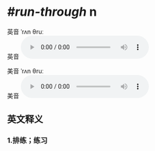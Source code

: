 # ***\#run-through*** n
英音 ˈrʌn θruː  
英音
<audio src="./media/run-through1_AAC.aac" controls="controls"></audio>

美音 ˈrʌn θruː  
美音
<audio src="./media/run-through2_AAC.aac" controls="controls"></audio>



  

英文释义
---
### 1.**排练；练习**  



